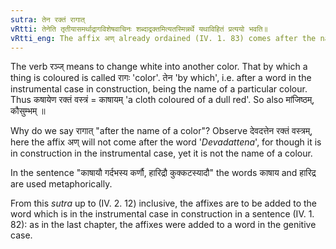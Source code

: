 ```yaml
---
sutra: तेन रक्तं रागात्
vRtti: तेनेति तृतीयासमर्थाद्रागविशेषवाचिनः शब्दाद्रक्तमित्यतस्मिन्नर्थे यथाविहितं प्रत्ययो भवति॥
vRtti_eng: The affix अण् already ordained (IV. 1. 83) comes after the name of a colour in the sense of \"colored thereby\".
---
```

The verb रञ्ज् means to change white into another color. That by which a thing is coloured is called रागः 'color'. तेन 'by which', i.e. after a word in the instrumental case in construction, being the name of a particular colour. Thus कषायेण रक्तं वस्त्रं = काषायम् 'a cloth coloured of a dull red'. So also मांजिष्ठम्, कौसुम्भम् ॥

Why do we say रागात् "after the name of a color"? Observe देवदत्तेन रक्तं वस्त्रम्, here the affix अण् will not come after the word '_Devadattena_', for though it is in construction in the instrumental case, yet it is not the name of a colour.

In the sentence "काषायौ गर्दभस्य कर्णौ, हारिद्रौ कुक्कटस्यादौ" the words काषाय and हारिद्र are used metaphorically.

From this _sutra_ up to (IV. 2. 12) inclusive, the affixes are to be added to the word which is in the instrumental case in construction in a sentence (IV. 1. 82): as in the last chapter, the affixes were added to a word in the genitive case.
